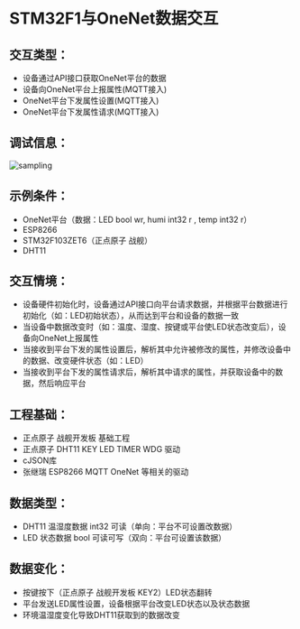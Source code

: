 # STM32F1与OneNet数据交互
## 交互类型：
   * 设备通过API接口获取OneNet平台的数据
   * 设备向OneNet平台上报属性(MQTT接入)
   * OneNet平台下发属性设置(MQTT接入)
   * OneNet平台下发属性请求(MQTT接入)
## 调试信息：
![sampling](https://github.com/px-px-px/OneNet_STM32_ESP8266-AT/blob/main/图片文件夹/sampling.png)
## 示例条件：
   * OneNet平台（数据：LED bool wr, humi int32 r , temp int32 r）
   * ESP8266
   * STM32F103ZET6（正点原子 战舰）
   * DHT11
## 交互情境：
   * 设备硬件初始化时，设备通过API接口向平台请求数据，并根据平台数据进行初始化（如：LED初始状态），从而达到平台和设备的数据一致
   * 当设备中数据改变时（如：温度、湿度、按键或平台使LED状态改变后），设备向OneNet上报属性
   * 当接收到平台下发的属性设置后，解析其中允许被修改的属性，并修改设备中的数据、改变硬件状态（如：LED）
   * 当接收到平台下发的属性请求后，解析其中请求的属性，并获取设备中的数据，然后响应平台
## 工程基础：
   * 正点原子 战舰开发板 基础工程
   * 正点原子 DHT11 KEY LED TIMER WDG 驱动
   * cJSON库
   * 张继瑞 ESP8266 MQTT OneNet 等相关的驱动
## 数据类型：
   * DHT11 温湿度数据 int32 可读（单向：平台不可设置改数据）
   * LED 状态数据 bool 可读可写（双向：平台可设置该数据）
## 数据变化：
   * 按键按下（正点原子 战舰开发板 KEY2）LED状态翻转
   * 平台发送LED属性设置，设备根据平台改变LED状态以及状态数据
   * 环境温湿度变化导致DHT11获取到的数据改变
